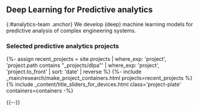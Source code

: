 ## Deep Learning for Predictive analytics
{:#analytics-team .anchor}
We develop (deep) machine learning models for predictive analysis of complex engineering systems.

### Selected predictive analytics projects
{%- assign recent_projects = site.projects | where_exp: 'project', 'project.path contains "_projects/dlpa"' | where_exp: 'project', 'project.to_front' | sort: 'date' | reverse  %}
{%- include _main/research/make_project_containers.html projects=recent_projects %}
{% include _content/title_sliders_for_devices.html class='project-plate' containers=containers -%}

{{--}}
